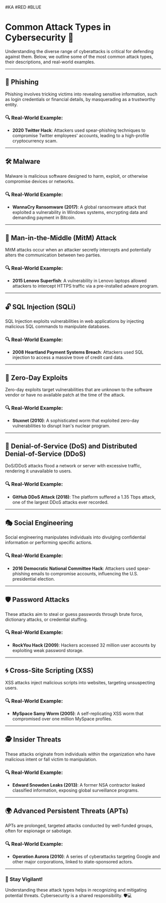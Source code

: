 #KA #RED #BLUE
# Common Attack Types in Cybersecurity 🚨

Understanding the diverse range of cyberattacks is critical for defending against them. Below, we outline some of the most common attack types, their descriptions, and real-world examples.

---

## 🐍 **Phishing**
Phishing involves tricking victims into revealing sensitive information, such as login credentials or financial details, by masquerading as a trustworthy entity.

### 🔍 **Real-World Example:**
- **2020 Twitter Hack**: Attackers used spear-phishing techniques to compromise Twitter employees' accounts, leading to a high-profile cryptocurrency scam.

---

## 🛠️ **Malware**
Malware is malicious software designed to harm, exploit, or otherwise compromise devices or networks.

### 🔍 **Real-World Example:**
- **WannaCry Ransomware (2017)**: A global ransomware attack that exploited a vulnerability in Windows systems, encrypting data and demanding payment in Bitcoin.

---

## 🎩 **Man-in-the-Middle (MitM) Attack**
MitM attacks occur when an attacker secretly intercepts and potentially alters the communication between two parties.

### 🔍 **Real-World Example:**
- **2015 Lenovo Superfish**: A vulnerability in Lenovo laptops allowed attackers to intercept HTTPS traffic via a pre-installed adware program.

---

## 🔓 **SQL Injection (SQLi)**
SQL Injection exploits vulnerabilities in web applications by injecting malicious SQL commands to manipulate databases.

### 🔍 **Real-World Example:**
- **2008 Heartland Payment Systems Breach**: Attackers used SQL injection to access a massive trove of credit card data.

---

## 🚪 **Zero-Day Exploits**
Zero-day exploits target vulnerabilities that are unknown to the software vendor or have no available patch at the time of the attack.

### 🔍 **Real-World Example:**
- **Stuxnet (2010)**: A sophisticated worm that exploited zero-day vulnerabilities to disrupt Iran's nuclear program.

---

## 📄 **Denial-of-Service (DoS) and Distributed Denial-of-Service (DDoS)**
DoS/DDoS attacks flood a network or server with excessive traffic, rendering it unavailable to users.

### 🔍 **Real-World Example:**
- **GitHub DDoS Attack (2018)**: The platform suffered a 1.35 Tbps attack, one of the largest DDoS attacks ever recorded.

---

## 🎭 **Social Engineering**
Social engineering manipulates individuals into divulging confidential information or performing specific actions.

### 🔍 **Real-World Example:**
- **2016 Democratic National Committee Hack**: Attackers used spear-phishing emails to compromise accounts, influencing the U.S. presidential election.

---

## 🛡️ **Password Attacks**
These attacks aim to steal or guess passwords through brute force, dictionary attacks, or credential stuffing.

### 🔍 **Real-World Example:**
- **RockYou Hack (2009)**: Hackers accessed 32 million user accounts by exploiting weak password storage.

---

## 🌀 **Cross-Site Scripting (XSS)**
XSS attacks inject malicious scripts into websites, targeting unsuspecting users.

### 🔍 **Real-World Example:**
- **MySpace Samy Worm (2005)**: A self-replicating XSS worm that compromised over one million MySpace profiles.

---

## 🕵️ **Insider Threats**
These attacks originate from individuals within the organization who have malicious intent or fall victim to manipulation.

### 🔍 **Real-World Example:**
- **Edward Snowden Leaks (2013)**: A former NSA contractor leaked classified information, exposing global surveillance programs.

---

## 🌍 **Advanced Persistent Threats (APTs)**
APTs are prolonged, targeted attacks conducted by well-funded groups, often for espionage or sabotage.

### 🔍 **Real-World Example:**
- **Operation Aurora (2010)**: A series of cyberattacks targeting Google and other major corporations, linked to state-sponsored actors.

---

### 🌟 **Stay Vigilant!**
Understanding these attack types helps in recognizing and mitigating potential threats. Cybersecurity is a shared responsibility. 🛡️💻